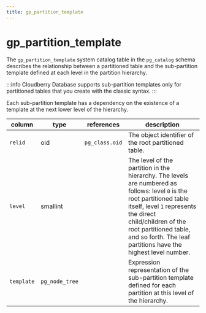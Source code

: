 ```yaml
---
title: gp_partition_template
---
```


# gp_partition_template

The `gp_partition_template` system catalog table in the `pg_catalog` schema describes the relationship between a partitioned table and the sub-partition template defined at each level in the partition hierarchy.

:::info
Cloudberry Database supports sub-partition templates only for partitioned tables that you create with the classic syntax.
:::

Each sub-partition template has a dependency on the existence of a template at the next lower level of the hierarchy.

|column|type|references|description|
|------|----|----------|-----------|
|`relid`| oid | `pg_class.oid` | The object identifier of the root partitioned table. |
|`level`|smallint| | The level of the partition in the hierarchy. The levels are numbered as follows: level `0` is the root partitioned table itself, level `1` represents the direct child/children of the root partitioned table, and so forth. The leaf partitions have the highest level number.|
|`template`| `pg_node_tree` | | Expression representation of the sub-partition template defined for each partition at this level of the hierarchy. |
